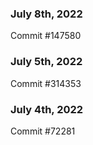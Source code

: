 ### July 8th, 2022

Commit #147580

### July 5th, 2022

Commit #314353


### July 4th, 2022

Commit #72281
